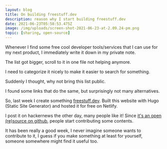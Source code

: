 ```yaml
---
layout: blog
title: On building freestuff.dev
description: reason why I start building freestuff.dev
date: 2021-06-23T05:58:53.475Z
image: /img/uploads/screen-shot-2021-06-23-at-2.09.24-pm.png
topic: [sharing, open-source]
---
```

Whenever I find some free cool developer tools/services that I can use for my next product, I immediately write it down in my private note.

The list got bigger, scroll to it in one file not helping anymore.

I need to categorize it nicely to make it easier to search for something.

Suddenly I thought, why not bring this list public.

I found some links that do the same, but surprisingly not many alternatives.

So, last week I create something [freestuff.dev](https://freestuff.dev/). Built this website with Hugo (Static Site Generator) and hosted it for free on Netlify.

I post it on hackernews the other day, many people like it! Since [it's an open (re)source on github](https://github.com/hilmanski/freeStuffDev), people start contributing some contents.

It has been really a good week, I never imagine someone wants to contribute to it, I guess if you make something at least for yourself, someone somewhere might find it useful too.